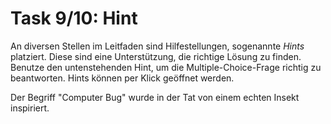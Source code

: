 # Task 9/10: Hint
An diversen Stellen im Leitfaden sind Hilfestellungen, sogenannte *Hints* platziert. Diese sind eine Unterstützung,
die richtige Lösung zu finden. Benutze den untenstehenden Hint, um die Multiple-Choice-Frage richtig zu beantworten. 
Hints können per Klick geöffnet werden.

<div class="hint">
  Der Begriff "Computer Bug" wurde in der Tat von einem echten Insekt inspiriert.
</div>
